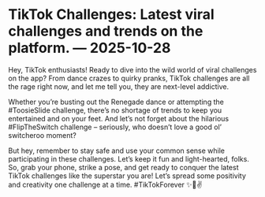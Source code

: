 # TikTok Challenges: Latest viral challenges and trends on the platform. — 2025-10-28

Hey, TikTok enthusiasts! Ready to dive into the wild world of viral challenges on the app? From dance crazes to quirky pranks, TikTok challenges are all the rage right now, and let me tell you, they are next-level addictive.

Whether you’re busting out the Renegade dance or attempting the #ToosieSlide challenge, there’s no shortage of trends to keep you entertained and on your feet. And let’s not forget about the hilarious #FlipTheSwitch challenge – seriously, who doesn’t love a good ol’ switcheroo moment?

But hey, remember to stay safe and use your common sense while participating in these challenges. Let’s keep it fun and light-hearted, folks. So, grab your phone, strike a pose, and get ready to conquer the latest TikTok challenges like the superstar you are! Let’s spread some positivity and creativity one challenge at a time. #TikTokForever ✨📱✌️